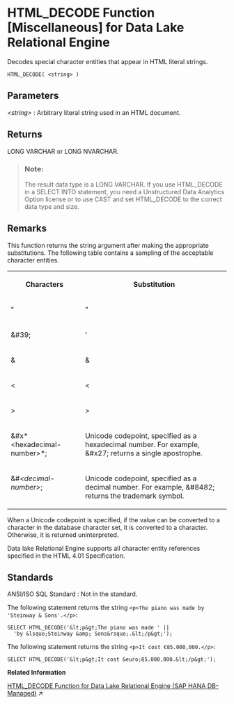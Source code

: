 <!-- loio81f8bbdd6ce21014a76ca7e38126b096 -->

# HTML\_DECODE Function \[Miscellaneous\] for Data Lake Relational Engine

Decodes special character entities that appear in HTML literal strings.



```
HTML_DECODE( <string> )
```



<a name="loio81f8bbdd6ce21014a76ca7e38126b096__HTML_DECODE_parm1"/>

## Parameters

  *<string\>* 
 :   Arbitrary literal string used in an HTML document.

 

<a name="loio81f8bbdd6ce21014a76ca7e38126b096__HTML_DECODE_returns1"/>

## Returns

LONG VARCHAR or LONG NVARCHAR.

> ### Note:  
> The result data type is a LONG VARCHAR. If you use HTML\_DECODE in a SELECT INTO statement, you need a Unstructured Data Analytics Option license or to use CAST and set HTML\_DECODE to the correct data type and size.



<a name="loio81f8bbdd6ce21014a76ca7e38126b096__HTML_DECODE_remarks1"/>

## Remarks

This function returns the string argument after making the appropriate substitutions. The following table contains a sampling of the acceptable character entities.


<table>
<tr>
<th valign="top">

Characters



</th>
<th valign="top">

Substitution



</th>
</tr>
<tr>
<td valign="top">

&quot;



</td>
<td valign="top">

"



</td>
</tr>
<tr>
<td valign="top">

&\#39;



</td>
<td valign="top">

'



</td>
</tr>
<tr>
<td valign="top">

&amp;



</td>
<td valign="top">

&



</td>
</tr>
<tr>
<td valign="top">

&lt;



</td>
<td valign="top">

<



</td>
</tr>
<tr>
<td valign="top">

&gt;



</td>
<td valign="top">

\>



</td>
</tr>
<tr>
<td valign="top">

&\#x*<hexadecimal-number\>*;



</td>
<td valign="top">

Unicode codepoint, specified as a hexadecimal number. For example, &\#x27; returns a single apostrophe.



</td>
</tr>
<tr>
<td valign="top">

&\#*<decimal-number\>*;



</td>
<td valign="top">

Unicode codepoint, specified as a decimal number. For example, &\#8482; returns the trademark symbol.



</td>
</tr>
</table>

When a Unicode codepoint is specified, if the value can be converted to a character in the database character set, it is converted to a character. Otherwise, it is returned uninterpreted.

 Data lake Relational Engine supports all character entity references specified in the HTML 4.01 Specification.



<a name="loio81f8bbdd6ce21014a76ca7e38126b096__HTML_DECODE_standards1"/>

## Standards

 ANSI/ISO SQL Standard
 :   Not in the standard.

 

The following statement returns the string `<p>The piano was made by 'Steinway & Sons'.</p>`:

```
SELECT HTML_DECODE('&lt;p&gt;The piano was made ' ||
  'by &lsquo;Steinway &amp; Sons&rsquo;.&lt;/p&gt;');
```

The following statement returns the string `<p>It cost €85.000,000.</p>`:

```
SELECT HTML_DECODE('&lt;p&gt;It cost &euro;85.000,000.&lt;/p&gt;');
```

**Related Information**  


[HTML_DECODE Function for Data Lake Relational Engine (SAP HANA DB-Managed)](https://help.sap.com/viewer/a898e08b84f21015969fa437e89860c8/2023_1_QRC/en-US/76ddacf92fe949c3a5deee67aae74a46.html "Decodes special character entities that appear in HTML literal strings.") :arrow_upper_right:

